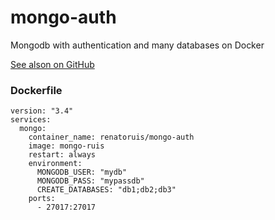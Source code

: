 # mongo-auth
Mongodb with authentication and many databases on Docker

[See alson on GitHub](https://github.com/renatoruis/mongo-auth)

### Dockerfile
```
version: "3.4"
services:
  mongo:
    container_name: renatoruis/mongo-auth
    image: mongo-ruis
    restart: always
    environment:
      MONGODB_USER: "mydb"
      MONGODB_PASS: "mypassdb"
      CREATE_DATABASES: "db1;db2;db3"
    ports:
      - 27017:27017

```